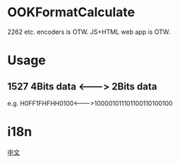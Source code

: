 # OOKFormatCalculate
2262 etc. encoders is OTW.
JS+HTML web app is OTW.
# Usage
## 1527 4Bits data <---> 2Bits data
e.g. H0FF1FHFHH0100<--->100001011101100110100100
# i18n
[中文](https://github.com/zxkmm/OOKFormatCalculate/blob/main/Chinese.md)
